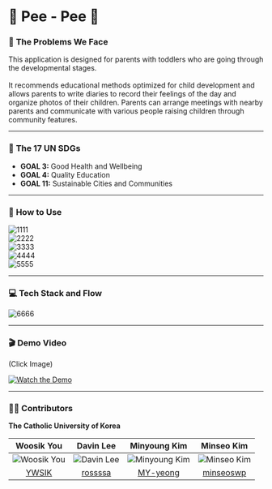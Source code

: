 # 🐥 **Pee - Pee** 🐥

### 🙌 **The Problems We Face**
This application is designed for parents with toddlers who are going through the developmental stages. <br>
<br>
It recommends educational methods optimized for child development and allows parents to write diaries to record their feelings of the day and organize photos of their children. Parents can arrange meetings with nearby parents and communicate with various people raising children through community features.

---

### 💙 **The 17 UN SDGs**

- **GOAL 3:** Good Health and Wellbeing
- **GOAL 4:** Quality Education
- **GOAL 11:** Sustainable Cities and Communities

---

### 🤛 **How to Use**
![1111](https://github.com/Solution-Challenge-GDSC/GDSC_backend/assets/65442256/76ad223e-7acb-4894-bb26-6d60f7bb2f93) <br>
![2222](https://github.com/Solution-Challenge-GDSC/GDSC_backend/assets/65442256/99d99717-d8b9-403f-8453-e7a3da61ab32) <br>
![3333](https://github.com/Solution-Challenge-GDSC/GDSC_backend/assets/65442256/5155a9b9-6022-4431-8f10-110e394830bd) <br>
![4444](https://github.com/Solution-Challenge-GDSC/GDSC_backend/assets/65442256/3da9c334-0a1b-4e31-8e18-2739cf14ed6c) <br>
![5555](https://github.com/Solution-Challenge-GDSC/GDSC_backend/assets/65442256/2e268253-2179-44de-9bfd-3eb636c3bdf1) 

---

### 💻 **Tech Stack and Flow**

![6666](https://github.com/Solution-Challenge-GDSC/GDSC_backend/assets/65442256/123a0e04-c502-425f-a91e-555596924d32)

---



### 🎬 **Demo Video**
(Click Image) <br>

[![Watch the Demo](https://github.com/Solution-Challenge-GDSC/GDSC_backend/assets/65442256/b8a13dec-9641-439f-9538-853e3410c7ac)](https://www.youtube.com/watch?v=RAI2KMHGifU)

---

### 👨‍💻 **Contributors**

**The Catholic University of Korea**

| **Woosik You** | **Davin Lee** | **Minyoung Kim** | **Minseo Kim** |
|:--------------:|:--------------:|:----------------:|:--------------:|
| ![Woosik You](https://avatars.githubusercontent.com/YWSIK) | ![Davin Lee](https://avatars.githubusercontent.com/rossssa) | ![Minyoung Kim](https://avatars.githubusercontent.com/MY-yeong) | ![Minseo Kim](https://avatars.githubusercontent.com/minseoswp) |
| [YWSIK](https://github.com/YWSIK) | [rossssa](https://github.com/rossssa) | [MY-yeong](https://github.com/MY-yeong) | [minseoswp](https://github.com/minseoswp) |
